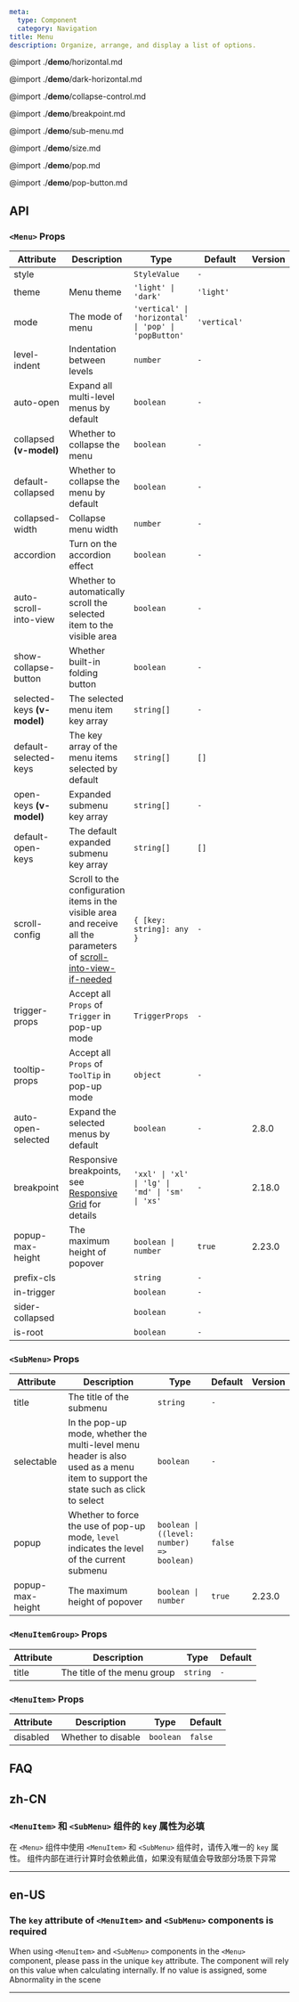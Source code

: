 ```yaml
meta:
  type: Component
  category: Navigation
title: Menu
description: Organize, arrange, and display a list of options.
```

@import ./**demo**/horizontal.md

@import ./**demo**/dark-horizontal.md

@import ./**demo**/collapse-control.md

@import ./**demo**/breakpoint.md

@import ./**demo**/sub-menu.md

@import ./**demo**/size.md

@import ./**demo**/pop.md

@import ./**demo**/pop-button.md

## API

### `<Menu>` Props

|Attribute|Description|Type|Default|Version|
|---|---|---|---|---|
|style||`StyleValue`|`-`||
|theme|Menu theme|`'light' \| 'dark'`|`'light'`||
|mode|The mode of menu|`'vertical' \| 'horizontal' \| 'pop' \| 'popButton'`|`'vertical'`||
|level-indent|Indentation between levels|`number`|`-`||
|auto-open|Expand all multi-level menus by default|`boolean`|`-`||
|collapsed **(v-model)**|Whether to collapse the menu|`boolean`|`-`||
|default-collapsed|Whether to collapse the menu by default|`boolean`|`-`||
|collapsed-width|Collapse menu width|`number`|`-`||
|accordion|Turn on the accordion effect|`boolean`|`-`||
|auto-scroll-into-view|Whether to automatically scroll the selected item to the visible area|`boolean`|`-`||
|show-collapse-button|Whether built-in folding button|`boolean`|`-`||
|selected-keys **(v-model)**|The selected menu item key array|`string[]`|`-`||
|default-selected-keys|The key array of the menu items selected by default|`string[]`|`[]`||
|open-keys **(v-model)**|Expanded submenu key array|`string[]`|`-`||
|default-open-keys|The default expanded submenu key array|`string[]`|`[]`||
|scroll-config|Scroll to the configuration items in the visible area and receive all the parameters of [scroll-into-view-if-needed](https://github.com/stipsan/scroll-into-view-if-needed)|`{ [key: string]: any }`|`-`||
|trigger-props|Accept all `Props` of `Trigger` in pop-up mode|`TriggerProps`|`-`||
|tooltip-props|Accept all `Props` of `ToolTip` in pop-up mode|`object`|`-`||
|auto-open-selected|Expand the selected menus by default|`boolean`|`-`|2.8.0|
|breakpoint|Responsive breakpoints, see [Responsive Grid](/vue/component/grid) for details|`'xxl' \| 'xl' \| 'lg' \| 'md' \| 'sm' \| 'xs'`|`-`|2.18.0|
|popup-max-height|The maximum height of popover|`boolean \| number`|`true`|2.23.0|
|prefix-cls||`string`|`-`||
|in-trigger||`boolean`|`-`||
|sider-collapsed||`boolean`|`-`||
|is-root||`boolean`|`-`||

### `<SubMenu>` Props

|Attribute|Description|Type|Default|Version|
|---|---|---|---|---|
|title|The title of the submenu|`string`|`-`||
|selectable|In the pop-up mode, whether the multi-level menu header is also used as a menu item to support the state such as click to select|`boolean`|`-`||
|popup|Whether to force the use of pop-up mode, `level` indicates the level of the current submenu|`boolean \| ((level: number) => boolean)`|`false`||
|popup-max-height|The maximum height of popover|`boolean \| number`|`true`|2.23.0|

### `<MenuItemGroup>` Props

|Attribute|Description|Type|Default|
|---|---|---|---|
|title|The title of the menu group|`string`|`-`|

### `<MenuItem>` Props

|Attribute|Description|Type|Default|
|---|---|---|---|
|disabled|Whether to disable|`boolean`|`false`|

## FAQ

## zh-CN

### `<MenuItem>` 和 `<SubMenu>` 组件的 `key` 属性为必填

在 `<Menu>` 组件中使用 `<MenuItem>` 和 `<SubMenu>` 组件时，请传入唯一的 `key` 属性。
组件内部在进行计算时会依赖此值，如果没有赋值会导致部分场景下异常

---

## en-US

### The `key` attribute of `<MenuItem>` and `<SubMenu>` components is required

When using `<MenuItem>` and `<SubMenu>` components in the `<Menu>` component, please pass in the unique `key` attribute.
The component will rely on this value when calculating internally. If no value is assigned, some Abnormality in the scene

---